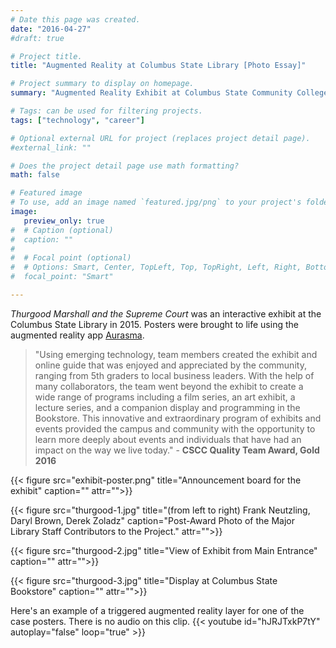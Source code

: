 ```yaml
---
# Date this page was created.
date: "2016-04-27"
#draft: true

# Project title.
title: "Augmented Reality at Columbus State Library [Photo Essay]"

# Project summary to display on homepage.
summary: "Augmented Reality Exhibit at Columbus State Community College Library"

# Tags: can be used for filtering projects.
tags: ["technology", "career"]

# Optional external URL for project (replaces project detail page).
#external_link: ""

# Does the project detail page use math formatting?
math: false

# Featured image
# To use, add an image named `featured.jpg/png` to your project's folder.
image:
   preview_only: true
#  # Caption (optional)
#  caption: ""
#
#  # Focal point (optional)
#  # Options: Smart, Center, TopLeft, Top, TopRight, Left, Right, BottomLeft, #Bottom, BottomRight
#  focal_point: "Smart"

---
```


*Thurgood Marshall and the Supreme Court* was an interactive exhibit at the Columbus State Library in 2015. Posters were brought to life using the augmented reality app [Aurasma](https://www.aurasma.com/).

> "Using emerging technology, team members created the exhibit and online guide that was enjoyed and appreciated by the community, ranging from 5th graders to local business leaders. With the help of many collaborators, the team went beyond the exhibit to create a wide range of programs including a film series, an art exhibit, a lecture series, and a companion display and programming in the Bookstore. This innovative and extraordinary program of exhibits and events provided the campus and community with the opportunity to learn more deeply about events and individuals that have had an impact on the way we live today." - **CSCC Quality Team Award, Gold 2016**

{{< figure src="exhibit-poster.png" title="Announcement board for the exhibit" caption="" attr="">}}

{{< figure src="thurgood-1.jpg" title="(from left to right) Frank Neutzling, Daryl Brown, Derek Zoladz" caption="Post-Award Photo of the Major Library Staff Contributors to the Project." attr="">}}

{{< figure src="thurgood-2.jpg" title="View of Exhibit from Main Entrance" caption="" attr="">}}

{{< figure src="thurgood-3.jpg" title="Display at Columbus State Bookstore" caption="" attr="">}}

Here's an example of a triggered augmented reality layer for one of the case posters. There is no audio on this clip.
{{< youtube id="hJRJTxkP7tY" autoplay="false" loop="true" >}}   
